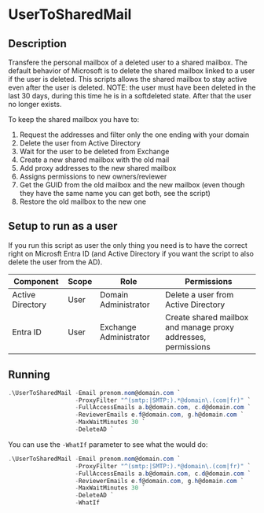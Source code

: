 # UserToSharedMail

## Description

Transfere the personal mailbox of a deleted user to a shared mailbox.
The default behavior of Microsoft is to delete the shared mailbox linked to a user if the user is deleted. This scripts allows the shared mailbox to stay active even after the user is deleted.
NOTE: the user must have been deleted in the last 30 days, during this time he is in a softdeleted state. After that the user no longer exists.

To keep the shared mailbox you have to:

1. Request the addresses and filter only the one ending with your domain
2. Delete the user from Active Directory
3. Wait for the user to be deleted from Exchange
4. Create a new shared mailbox with the old mail
5. Add proxy addresses to the new shared mailbox
6. Assigns permissions to new owners/reviewer
7. Get the GUID from the old mailbox and the new mailbox (even though they have the same name you can get both, see the script)
8. Restore the old mailbox to the new one

## Setup to run as a user

If you run this script as user the only thing you need is to have the correct right on Microsft Entra ID (and Active Directory if you want the script to also delete the user from the AD).

| Component        | Scope | Role                   | Permissions                                                   |
|------------------|-------|------------------------|---------------------------------------------------------------|
| Active Directory | User  | Domain Administrator   | Delete a user from Active Directory                           |
| Entra ID         | User  | Exchange Administrator | Create shared mailbox and manage proxy addresses, permissions |


## Running

```powershell
.\UserToSharedMail -Email prenom.nom@domain.com `
                   -ProxyFilter "^(smtp:|SMTP:).*@domain\.(com|fr)" `
                   -FullAccessEmails a.b@domain.com, c.d@domain.com `
                   -ReviewerEmails e.f@domain.com, g.h@domain.com `
                   -MaxWaitMinutes 30 `
                   -DeleteAD `
```

You can use the `-WhatIf` parameter to see what the would do:

```powershell
.\UserToSharedMail -Email prenom.nom@domain.com `
                   -ProxyFilter "^(smtp:|SMTP:).*@domain\.(com|fr)" `
                   -FullAccessEmails a.b@domain.com, c.d@domain.com `
                   -ReviewerEmails e.f@domain.com, g.h@domain.com `
                   -MaxWaitMinutes 30 `
                   -DeleteAD `
                   -WhatIf
```
